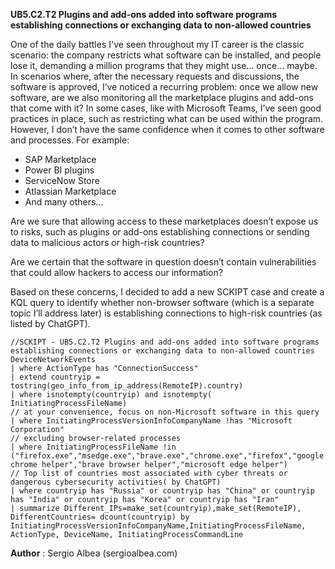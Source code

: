 **UB5.C2.T2 Plugins and add-ons added into software programs establishing connections or exchanging data to non-allowed countries**

One of the daily battles I've seen throughout my IT career is the classic scenario: the company restricts what software can be installed, and people lose it, demanding a million programs that they might use... once... maybe.
In scenarios where, after the necessary requests and discussions, the software is approved, I’ve noticed a recurring problem: once we allow new software, are we also monitoring all the marketplace plugins and add-ons that come with it? In some cases, like with Microsoft Teams, I’ve seen good practices in place, such as restricting what can be used within the program.
However, I don’t have the same confidence when it comes to other software and processes. For example:

- SAP Marketplace
- Power BI plugins
- ServiceNow Store
- Atlassian Marketplace
- And many others...

Are we sure that allowing access to these marketplaces doesn’t expose us to risks, such as plugins or add-ons establishing connections or sending data to malicious actors or high-risk countries?

Are we certain that the software in question doesn’t contain vulnerabilities that could allow hackers to access our information?

Based on these concerns, I decided to add a new SCKIPT case and create a KQL query to identify whether non-browser software (which is a separate topic I’ll address later) is establishing connections to high-risk countries (as listed by ChatGPT).

```
//SCKIPT - UB5.C2.T2 Plugins and add-ons added into software programs establishing connections or exchanging data to non-allowed countries 
DeviceNetworkEvents
| where ActionType has "ConnectionSuccess"
| extend countryip = tostring(geo_info_from_ip_address(RemoteIP).country)
| where isnotempty(countryip) and isnotempty( InitiatingProcessFileName)
// at your convenience, focus on non-Microsoft software in this query
| where InitiatingProcessVersionInfoCompanyName !has "Microsoft Corporation"
// excluding browser-related processes
| where InitiatingProcessFileName !in ("firefox.exe","msedge.exe","brave.exe","chrome.exe","firefox","google chrome helper","brave browser helper","microsoft edge helper")
// Top list of countries most associated with cyber threats or dangerous cybersecurity activities( by ChatGPT)
| where countryip has "Russia" or countryip has "China" or countryip has "India" or countryip has "Korea" or countryip has "Iran"
| summarize Different_IPs=make_set(countryip),make_set(RemoteIP), DifferentCountries= dcount(countryip) by InitiatingProcessVersionInfoCompanyName,InitiatingProcessFileName, ActionType, DeviceName, InitiatingProcessCommandLine
```

**Author** : Sergio Albea (sergioalbea.com)
